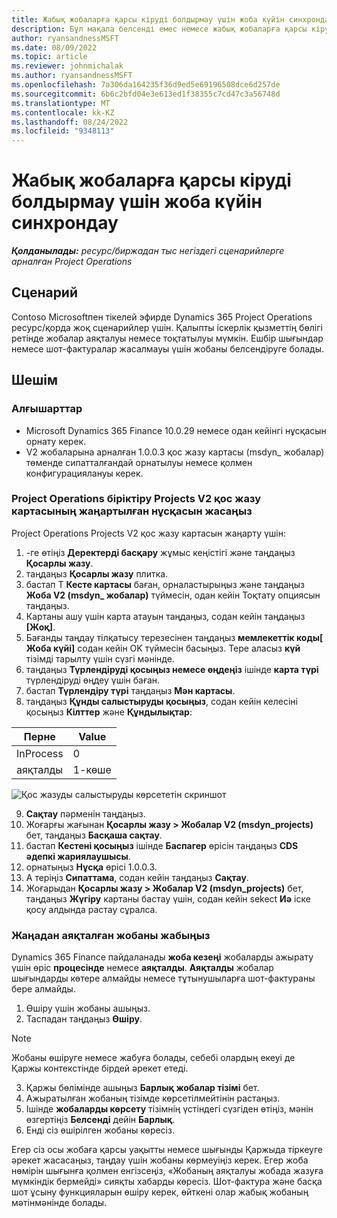 ```yaml
---
title: Жабық жобаларға қарсы кіруді болдырмау үшін жоба күйін синхрондау
description: Бұл мақала белсенді емес немесе жабық жобаларға қарсы кіруді болдырмау үшін Жоба күйін синхрондау жолын түсіндіреді.
author: ryansandnessMSFT
ms.date: 08/09/2022
ms.topic: article
ms.reviewer: johnmichalak
ms.author: ryansandnessMSFT
ms.openlocfilehash: 7a306da164235f36d9ed5e69196508dce6d257de
ms.sourcegitcommit: 6b6c2bfd04e3e613ed1f38355c7cd47c3a56748d
ms.translationtype: MT
ms.contentlocale: kk-KZ
ms.lasthandoff: 08/24/2022
ms.locfileid: "9348113"
---
```

# <a name="sync-project-status-to-prevent-entry-against-closed-projects"></a>Жабық жобаларға қарсы кіруді болдырмау үшін жоба күйін синхрондау

_**Қолданылады:** ресурс/биржадан тыс негіздегі сценарийлерге арналған Project Operations_

## <a name="scenario"></a>Сценарий

Contoso Microsoftпен тікелей эфирде Dynamics 365 Project Operations ресурс/қорда жоқ сценарийлер үшін. Қалыпты іскерлік қызметтің бөлігі ретінде жобалар аяқталуы немесе тоқтатылуы мүмкін. Ешбір шығындар немесе шот-фактуралар жасалмауы үшін жобаны белсендіруге болады.

## <a name="solution"></a>Шешім

### <a name="prerequisites"></a>Алғышарттар

-   Microsoft Dynamics 365 Finance 10.0.29 немесе одан кейінгі нұсқасын орнату керек.
-   V2 жобаларына арналған 1.0.0.3 қос жазу картасы (msdyn\_ жобалар) төменде сипатталғандай орнатылуы немесе қолмен конфигурациялануы керек.

### <a name="create-an-updated-version-of-the-project-operations-integration-projects-v2-dual-write-map"></a>Project Operations біріктіру Projects V2 қос жазу картасының жаңартылған нұсқасын жасаңыз

Project Operations Projects V2 қос жазу картасын жаңарту үшін:

1. -ге өтіңіз **Деректерді басқару** жұмыс кеңістігі және таңдаңыз **Қосарлы жазу**.
2. таңдаңыз **Қосарлы жазу** плитка.
3. бастап Т **Кесте картасы** баған, орналастырыңыз және таңдаңыз **Жоба V2 (msdyn\_ жобалар)** түймесін, одан кейін Тоқтату опциясын таңдаңыз.
4. Картаны ашу үшін карта атауын таңдаңыз, содан кейін таңдаңыз **[Жоқ]**.
5. Бағанды таңдау тілқатысу терезесінен таңдаңыз **мемлекеттік коды\[ Жоба күйі\]** содан кейін OK түймесін басыңыз. Тере аласыз **күй** тізімді тарылту үшін сүзгі мәнінде.
6.  таңдаңыз **Түрлендіруді қосыңыз немесе өңдеңіз** ішінде **карта түрі** түрлендіруді өңдеу үшін баған.
7.  бастап **Түрлендіру түрі** таңдаңыз **Мән картасы**.
8.  таңдаңыз **Құнды салыстыруды қосыңыз**, содан кейін келесіні қосыңыз **Кілттер** және **Құндылықтар**:

   Перне       | Value 
   ----------|-------
   InProcess | 0     
   аяқталды | 1-көше     

![Қос жазуды салыстыруды көрсететін скриншот](media/projectstage-dw-mapping.png)

9. **Сақтау** пәрменін таңдаңыз.
10. Жоғарғы жағынан **Қосарлы жазу > Жобалар V2 (msdyn_projects)** бет, таңдаңыз **Басқаша сақтау**.
11. бастап **Кестені қосыңыз** ішінде **Баспагер** өрісін таңдаңыз **CDS әдепкі жариялаушысы**.
12. орнатыңыз **Нұсқа** өрісі 1.0.0.3.
13. A теріңіз **Сипаттама**, содан кейін таңдаңыз **Сақтау**.
14. Жоғарыдан **Қосарлы жазу > Жобалар V2 (msdyn_projects)** бет, таңдаңыз **Жүгіру** картаны бастау үшін, содан кейін sekect **Иә** іске қосу алдында растау сұралса. 

### <a name="close-a-newly-completed-project"></a>Жаңадан аяқталған жобаны жабыңыз

Dynamics 365 Finance пайдаланады **жоба кезеңі** жобаларды ажырату үшін өріс **процесінде** немесе **аяқталды**. **Аяқталды** жобалар шығындарды көтере алмайды немесе тұтынушыларға шот-фактураны бере алмайды.

1. Өшіру үшін жобаны ашыңыз.
2. Таспадан таңдаңыз **Өшіру**.

> [!NOTE]
> Жобаны өшіруге немесе жабуға болады, себебі олардың екеуі де Қаржы контекстінде бірдей әрекет етеді.

3. Қаржы бөлімінде ашыңыз **Барлық жобалар тізімі** бет.
4. Ажыратылған жобаның тізімде көрсетілмейтінін растаңыз.
5. Ішінде **жобаларды көрсету** тізімнің үстіндегі сүзгіден өтіңіз, мәнін өзгертіңіз **Белсенді** дейін **Барлық**.
6. Енді сіз өшірілген жобаны көресіз.

Егер сіз осы жобаға қарсы уақытты немесе шығынды Қаржыда тіркеуге әрекет жасасаңыз, таңдау үшін жобаны көрмеуіңіз керек. Егер жоба нөмірін шығынға қолмен енгізсеңіз, «Жобаның аяқталуы жобада жазуға мүмкіндік бермейді» сияқты хабарды көресіз. Шот-фактура және басқа шот ұсыну функцияларын өшіру керек, өйткені олар жабық жобаның мәтінмәнінде болады.

